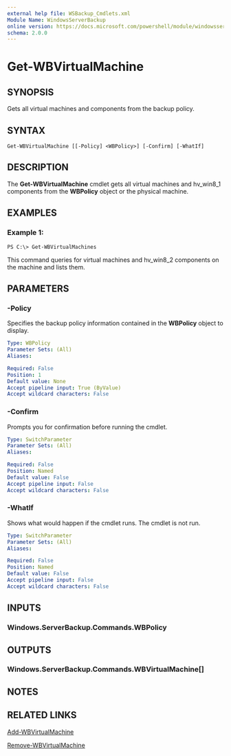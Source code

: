 ```yaml
---
external help file: WSBackup_Cmdlets.xml
Module Name: WindowsServerBackup
online version: https://docs.microsoft.com/powershell/module/windowsserverbackup/get-wbvirtualmachine?view=windowsserver2012-ps&wt.mc_id=ps-gethelp
schema: 2.0.0
---
```


# Get-WBVirtualMachine

## SYNOPSIS
Gets all virtual machines and components from the backup policy.

## SYNTAX

```
Get-WBVirtualMachine [[-Policy] <WBPolicy>] [-Confirm] [-WhatIf]
```

## DESCRIPTION
The **Get-WBVirtualMachine** cmdlet gets all virtual machines and hv_win8_1 components from the **WBPolicy** object or the physical machine.

## EXAMPLES

### Example 1:
```
PS C:\> Get-WBVirtualMachines
```

This command queries for virtual machines and  hv_win8_2 components on the machine and lists them.

## PARAMETERS

### -Policy
Specifies the backup policy information contained in the **WBPolicy** object to display.

```yaml
Type: WBPolicy
Parameter Sets: (All)
Aliases: 

Required: False
Position: 1
Default value: None
Accept pipeline input: True (ByValue)
Accept wildcard characters: False
```

### -Confirm
Prompts you for confirmation before running the cmdlet.

```yaml
Type: SwitchParameter
Parameter Sets: (All)
Aliases: 

Required: False
Position: Named
Default value: False
Accept pipeline input: False
Accept wildcard characters: False
```

### -WhatIf
Shows what would happen if the cmdlet runs.
The cmdlet is not run.

```yaml
Type: SwitchParameter
Parameter Sets: (All)
Aliases: 

Required: False
Position: Named
Default value: False
Accept pipeline input: False
Accept wildcard characters: False
```

## INPUTS

### Windows.ServerBackup.Commands.WBPolicy

## OUTPUTS

### Windows.ServerBackup.Commands.WBVirtualMachine[]

## NOTES

## RELATED LINKS



[Add-WBVirtualMachine](./Add-WBVirtualMachine.md)

[Remove-WBVirtualMachine](./Remove-WBVirtualMachine.md)

